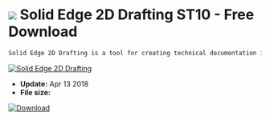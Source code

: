 # ![](https://cdn.softexe.net/static/icon/win.gif) Solid Edge 2D Drafting ST10 - Free Download

```sh
Solid Edge 2D Drafting is a tool for creating technical documentation in the form of 2D drawings. Basically, it's a dedicated Draft module from the Solid Edge commercial package. It is deprived of the possibility of automatically generating projects from the assumptions. However, it is a fully functional self-contained program for creating 2D drawings. It supports the most popular formats, including dxf and dwg (AutoCAD) or dgn (MicroStation). Solid can be an alternative to a paid AutoCAD LT solution.
```
[![Solid Edge 2D Drafting](https://gallery.dpcdn.pl/imgc/Tools/2360/g_-_420x350_1.5_-_x20130715233156_00.png)](https://softexe.net/win/multimedia/cad/solid-edge-2d-drafting:pRcac.html)




- **Update:** Apr 13 2018
- **File size:** 

[![Download](https://cdn.softexe.net/static/img/download.png)](https://softexe.net/win/multimedia/cad/solid-edge-2d-drafting:pRcac.html)

